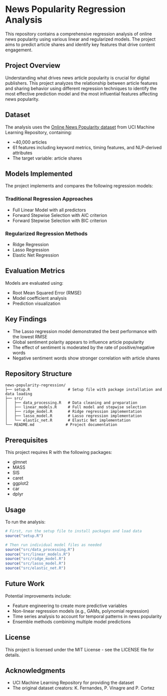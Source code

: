# News Popularity Regression Analysis

This repository contains a comprehensive regression analysis of online news popularity using various linear and regularized models. The project aims to predict article shares and identify key features that drive content engagement.

## Project Overview

Understanding what drives news article popularity is crucial for digital publishers. This project analyzes the relationship between article features and sharing behavior using different regression techniques to identify the most effective prediction model and the most influential features affecting news popularity.

## Dataset

The analysis uses the [Online News Popularity dataset](https://archive.ics.uci.edu/ml/datasets/Online+News+Popularity) from UCI Machine Learning Repository, containing:
- ~40,000 articles
- 61 features including keyword metrics, timing features, and NLP-derived attributes
- The target variable: article shares

## Models Implemented

The project implements and compares the following regression models:

### Traditional Regression Approaches
- Full Linear Model with all predictors
- Forward Stepwise Selection with AIC criterion
- Forward Stepwise Selection with BIC criterion

### Regularized Regression Methods
- Ridge Regression
- Lasso Regression
- Elastic Net Regression

## Evaluation Metrics

Models are evaluated using:
- Root Mean Squared Error (RMSE)
- Model coefficient analysis
- Prediction visualization

## Key Findings

- The Lasso regression model demonstrated the best performance with the lowest RMSE
- Global sentiment polarity appears to influence article popularity
- The effect of sentiment is moderated by the rate of positive/negative words
- Negative sentiment words show stronger correlation with article shares

## Repository Structure

```
news-popularity-regression/
├── setup.R                 # Setup file with package installation and data loading
├── src/                   
│   ├── data_processing.R   # Data cleaning and preparation
│   ├── linear_models.R     # Full model and stepwise selection
│   ├── ridge_model.R       # Ridge regression implementation
│   ├── lasso_model.R       # Lasso regression implementation
│   └── elastic_net.R       # Elastic Net implementation
└── README.md              # Project documentation
```

## Prerequisites

This project requires R with the following packages:
- glmnet
- MASS
- SIS
- caret
- ggplot2
- car
- dplyr

## Usage

To run the analysis:

```r
# First, run the setup file to install packages and load data
source("setup.R")

# Then run individual model files as needed
source("src/data_processing.R")
source("src/linear_models.R")
source("src/ridge_model.R")
source("src/lasso_model.R")
source("src/elastic_net.R")
```

## Future Work

Potential improvements include:
- Feature engineering to create more predictive variables
- Non-linear regression models (e.g., GAMs, polynomial regression)
- Time series analysis to account for temporal patterns in news popularity
- Ensemble methods combining multiple model predictions

## License

This project is licensed under the MIT License - see the LICENSE file for details.

## Acknowledgments

- UCI Machine Learning Repository for providing the dataset
- The original dataset creators: K. Fernandes, P. Vinagre and P. Cortez
